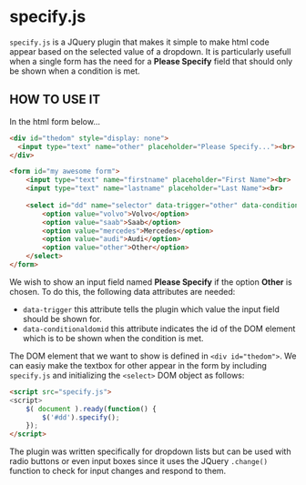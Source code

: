 # specify.js
`specify.js` is a JQuery plugin that makes it simple to make html code appear based on the selected value of a dropdown.
It is particularly usefull when a single form has the need for a **Please Specify** field that should only be shown when a condition is met.

## HOW TO USE IT
In the html form below...
```html
<div id="thedom" style="display: none">
  <input type="text" name="other" placeholder="Please Specify..."><br>
</div>

<form id="my awesome form">
    <input type="text" name="firstname" placeholder="First Name"><br>
    <input type="text" name="lastname" placeholder="Last Name"><br>
      
    <select id="dd" name="selector" data-trigger="other" data-conditionaldomid="thedom">
        <option value="volvo">Volvo</option>
        <option value="saab">Saab</option>
        <option value="mercedes">Mercedes</option>
        <option value="audi">Audi</option>
        <option value="other">Other</option>
    </select>
</form>
```
We wish to show an input field named **Please Specify** if the option **Other** is chosen. To do this, the following data attributes are needed:
* `data-trigger` this attribute tells the plugin which value the input field should be shown for.
* `data-conditionaldomid` this attribute indicates the id of the DOM element which is to be shown when the condition is met.

The DOM element that we want to show is defined in `<div id="thedom">`.
We can easiy make the textbox for other appear in the form by including `specify.js` and initializing the `<select>` DOM object as follows:
```html
<script src="specify.js">
<script>
    $( document ).ready(function() {
        $('#dd').specify();
    });
</script>
```

The plugin was written specifically for dropdown lists but can be used with radio buttons or even input boxes since it uses the JQuery `.change()` function to check for input changes and respond to them.
